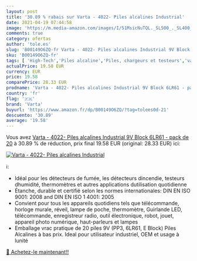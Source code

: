 ```yaml
---
layout: post
title: '30.89 % rabais sur Varta - 4022- Piles alcalines Industrial'
date: 2021-04-19 07:44:58
image: 'https://m.media-amazon.com/images/I/51MsicNuTQL._SL500_._SL400_.jpg'
comments: true
category: ofertas
author: 'tole.es'
slug: 'B00149O6ZQ-fr Varta - 4022- Piles alcalines Industrial 9V Block 6LR61 -...'
sku: 'B00149O6ZQ-fr'
tags: [ 'High-Tech','Piles alcaline','Piles, chargeurs et testeurs','varta', ]
actualPrice: 19.58 EUR
currency: EUR
price: 19.58
comparePrice: 28.33 EUR
prodname: 'Varta - 4022- Piles alcalines Industrial 9V Block 6LR61 - pack de 20'
country: 'fr'
flag: '🇫🇷'
brand: 'Varta'
buyurl: 'https://www.amazon.fr/dp/B00149O6ZQ/?tag=tolees0d-21'
descuento: '30.89'
average: '19.58'
---
```


Vous avez [Varta - 4022- Piles alcalines Industrial 9V Block 6LR61 - pack de 20](https://www.amazon.fr/dp/B00149O6ZQ/?tag=tolees0d-21)  à  30.89 % de réduction, prix final  19.58 EUR (original: 28.33 EUR) ici:

[![Varta - 4022- Piles alcalines Industrial](https://m.media-amazon.com/images/I/51MsicNuTQL._SL500_._SL400_.jpg)](https://www.amazon.fr/dp/B00149O6ZQ/?tag=tolees0d-21)

ℹ️:

- Idéal pour les détecteurs de fumée, les détecteurs dincendie, testeurs dhumidité, thermomètres et autres applications dutilisation quotidienne
- Étanche, durable et certifié selon les normes internationales: DIN EN ISO 9001: 2008 and DIN EN ISO 1 4001: 2005
- Convient pour tous les appareils quotidiens tels que télécommande, horloge murale, réveil, lampe de poche, thermomètre, Guirlande LED, télécommande, enregistreur radio, outil électronique, robot, jouet, appareil photo numérique, haut-parleurs et lampes
- Emballage vrac pratique de 20 piles 9V (PP3, 6LR61, E Block) Piles Alcalines à bas prix. Ideal pour utilisateur industriel, OEM et usage à lunité

[🛒 Achetez-le maintenant!!](https://www.amazon.fr/dp/B00149O6ZQ/?tag=tolees0d-21)
